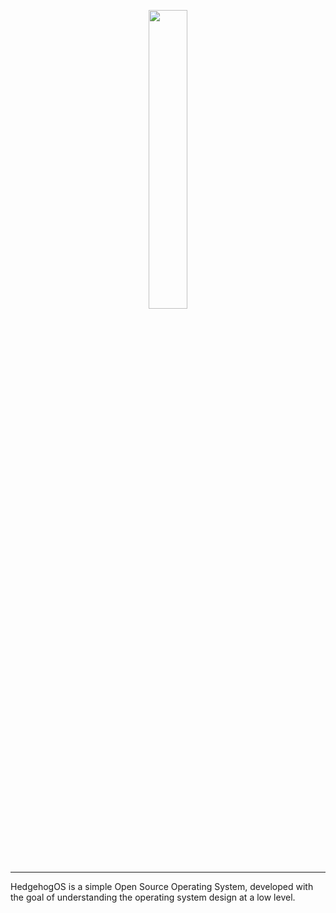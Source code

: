 <p align="center">
<img src=https://github.com/StpoEzk/HedgehogOS/assets/40798676/86e7b988-17aa-4b56-b49e-92a6621f3c42" width="35%"/>
</p>

<hr/>

HedgehogOS is a simple Open Source Operating System, developed with the goal of understanding the operating system design at a low level.
